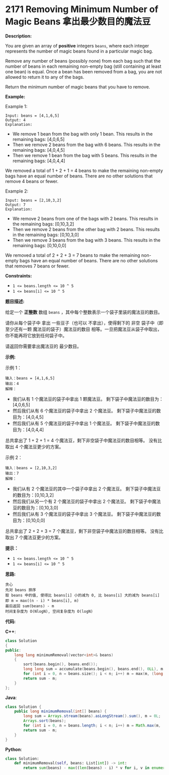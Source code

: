 # 2171 Removing Minimum Number of Magic Beans 拿出最少数目的魔法豆

__Description:__

You are given an array of __positive__ integers `beans`, where each integer represents the number of magic beans found in a particular magic bag.

Remove any number of beans (possibly none) from each bag such that the number of beans in each remaining non-empty bag (still containing at least one bean) is equal. Once a bean has been removed from a bag, you are not allowed to return it to any of the bags.

Return the minimum number of magic beans that you have to remove.

__Example:__

Example 1:

```text
Input: beans = [4,1,6,5]
Output: 4
Explanation: 
```

- We remove 1 bean from the bag with only 1 bean.
  This results in the remaining bags: [4,0,6,5]
- Then we remove 2 beans from the bag with 6 beans.
  This results in the remaining bags: [4,0,4,5]
- Then we remove 1 bean from the bag with 5 beans.
  This results in the remaining bags: [4,0,4,4]

We removed a total of 1 + 2 + 1 = 4 beans to make the remaining non-empty bags have an equal number of beans.
There are no other solutions that remove 4 beans or fewer.

Example 2:

```text
Input: beans = [2,10,3,2]
Output: 7
Explanation:
```

- We remove 2 beans from one of the bags with 2 beans.
  This results in the remaining bags: [0,10,3,2]
- Then we remove 2 beans from the other bag with 2 beans.
  This results in the remaining bags: [0,10,3,0]
- Then we remove 3 beans from the bag with 3 beans.
  This results in the remaining bags: [0,10,0,0]

We removed a total of 2 + 2 + 3 = 7 beans to make the remaining non-empty bags have an equal number of beans.
There are no other solutions that removes 7 beans or fewer.

__Constraints:__

- `1 <= beans.length <= 10 ^ 5`
- `1 <= beans[i] <= 10 ^ 5`

__题目描述:__

给定一个 __正整数__ 数组 `beans` ，其中每个整数表示一个袋子里装的魔法豆的数目。

请你从每个袋子中 拿出 一些豆子（也可以 不拿出），使得剩下的 非空 袋子中（即 至少还有一颗 魔法豆的袋子）魔法豆的数目 相等。一旦把魔法豆从袋子中取出，你不能再将它放到任何袋子中。

请返回你需要拿出魔法豆的 最少数目。

__示例:__

示例 1：

```text
输入：beans = [4,1,6,5]
输出：4
解释：
```

- 我们从有 1 个魔法豆的袋子中拿出 1 颗魔法豆。
  剩下袋子中魔法豆的数目为：[4,0,6,5]
- 然后我们从有 6 个魔法豆的袋子中拿出 2 个魔法豆。
  剩下袋子中魔法豆的数目为：[4,0,4,5]
- 然后我们从有 5 个魔法豆的袋子中拿出 1 个魔法豆。
  剩下袋子中魔法豆的数目为：[4,0,4,4]

总共拿出了 1 + 2 + 1 = 4 个魔法豆，剩下非空袋子中魔法豆的数目相等。
没有比取出 4 个魔法豆更少的方案。

示例 2：

```text
输入：beans = [2,10,3,2]
输出：7
解释：
```

- 我们从有 2 个魔法豆的其中一个袋子中拿出 2 个魔法豆。
  剩下袋子中魔法豆的数目为：[0,10,3,2]
- 然后我们从另一个有 2 个魔法豆的袋子中拿出 2 个魔法豆。
  剩下袋子中魔法豆的数目为：[0,10,3,0]
- 然后我们从有 3 个魔法豆的袋子中拿出 3 个魔法豆。
  剩下袋子中魔法豆的数目为：[0,10,0,0]

总共拿出了 2 + 2 + 3 = 7 个魔法豆，剩下非空袋子中魔法豆的数目相等。
没有比取出 7 个魔法豆更少的方案。

__提示：__

- `1 <= beans.length <= 10 ^ 5`
- `1 <= beans[i] <= 10 ^ 5`

__思路:__

```text
贪心
先对 beans 排序
取 beans 中的值, 使得比 beans[i] 小的减为 0, 比 beans[i] 大的减为 beans[i]
即 m = max((n - i) * beans[i], m)
最后返回 sum(beans) - m
时间复杂度为 O(NlogN), 空间复杂度为 O(logN)
```

__代码:__

__C++__:

```C++
class Solution 
{
public:
    long long minimumRemoval(vector<int>& beans) 
    {
        sort(beans.begin(), beans.end());
        long long sum = accumulate(beans.begin(), beans.end(), 0LL), m = 0LL;
        for (int i = 0, n = beans.size(); i < n; i++) m = max(m, (long long)(n - i) * beans[i]);
        return sum - m;
    }
};
```

__Java__:

```Java
class Solution {
    public long minimumRemoval(int[] beans) {
        long sum = Arrays.stream(beans).asLongStream().sum(), m = 0L;
        Arrays.sort(beans);
        for (int i = 0, n = beans.length; i < n; i++) m = Math.max(m, (long)(n - i) * beans[i]);
        return sum - m;
    }
}
```

__Python__:

```Python
class Solution:
    def minimumRemoval(self, beans: List[int]) -> int:
        return sum(beans) - max((len(beans) - i) * v for i, v in enumerate(sorted(beans)))
```
